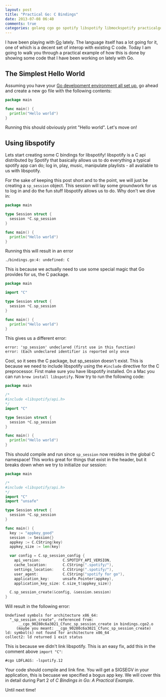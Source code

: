 ```yaml
---
layout: post
title: "Practical Go: C Bindings"
date: 2013-07-08 06:40
comments: true
categories: golang cgo go spotify libspotify libmockspotify practicalgo
---
```

I have been playing with [Go](http://golang.org/) lately. The language itself has a lot going for it, one of which is a decent set of interop with existing C code. Today I am going to walk you through a practical example of how this is done by showing some code that I have been working on lately with Go.

## The Simplest Hello World
Assuming you have your [Go development environment all set up,](http://golang.org/doc/code.html) go ahead and create a new go file with the following contents:

``` go
package main

func main() {
  println("Hello world")
}
```

Running this should obviously print "Hello world". Let's move on!

## Using libspotify
Lets start creating some C bindings for libspotify! libspotify is a C api distributed by Spotify that basically allows us to do everything a typical spotify app can do; log in, play, music, manipulate playlists - all available to us with libspotify.

For the sake of keeping this post short and to the point, we will just be creating a `sp_session` object. This session will lay some groundwork for us to log in and do the fun stuff libspotify allows us to do. Why don't we dive in:

``` go
package main

type Session struct {
  session *C.sp_session
}

func main() {
  println("Hello world")
}
```

Running this will result in an error
``` text
./bindings.go:4: undefined: C
```

This is because we actually need to use some special magic that Go provides for us, the C package.

``` go
package main

import "C"

type Session struct {
  session *C.sp_session
}

func main() {
  println("Hello world")
}
```

This gives us a different error:
``` text
error: 'sp_session' undeclared (first use in this function)
error: (Each undeclared identifier is reported only once
```

Cool, so it sees the C package, but sp_session doesn't exist. This is because we need to include libspotify using the `#include` directive for the C preprocessor. First make sure you have libspotify installed. On a Mac you can run `brew install libspotify`. Now try to run the following code:

``` go
package main

/*
#include <libspotify/api.h>
*/
import "C"

type Session struct {
  session *C.sp_session
}

func main() {
  println("Hello world")
}
```

This should compile and run since `sp_session` now resides in the global C namespace! This works great for things that exist in the header, but it breaks down when we try to initialize our session:

``` go
package main

/*
#include <libspotify/api.h>
*/
import "C"
import "unsafe"

type Session struct {
  session *C.sp_session
}

func main() {
  key := "appkey_good"
  session := Session{}
  appkey := C.CString(key)
  appkey_size := len(key)

  var config = C.sp_session_config {
    api_version:          C.SPOTIFY_API_VERSION,
    cache_location:       C.CString(".spotify/"),
    settings_location:    C.CString(".spotify/"),
    user_agent:           C.CString("spotify for go"),
    application_key:      unsafe.Pointer(appkey),
    application_key_size: C.size_t(appkey_size)}

  C.sp_session_create(&config, &session.session)
}
```

Will result in the following error:
``` text
Undefined symbols for architecture x86_64:
  "_sp_session_create", referenced from:
      __cgo_90280c6a3021_Cfunc_sp_session_create in bindings.cgo2.o
     (maybe you meant: __cgo_90280c6a3021_Cfunc_sp_session_create)
ld: symbol(s) not found for architecture x86_64
collect2: ld returned 1 exit status
```
This is because we didn't link libspotify. This is an easy fix, add this in the comment above `import "C"`:
``` text
#cgo LDFLAGS: -lspotify.12
```

Your code should compile and link fine. You will get a SIGSEGV in your application, this is becuase we specified a bogus app key. We will cover this in detail during Part 2 of *C Bindings in Go: A Practical Example*.

Until next time!
